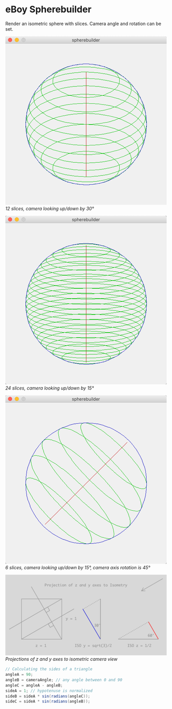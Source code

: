 # eBoy Spherebuilder

Render an isometric sphere with slices. Camera angle and rotation can be set.

![Spherebuilder](spherebuilder-window.png)
*12 slices, camera looking up/down by 30°*

![Spherebuilder](spherebuilder-window-3.png)
*24 slices, camera looking up/down by 15°*

![Spherebuilder](spherebuilder-window-2.png)
*6 slices, camera looking up/down by 15°, camera axis rotation is 45°*

![Iso View Geometry](ISO-view-geometry.png)
*Projections of z and y axes to isometric camera view*

```java
// Calculating the sides of a triangle
angleA = 90;
angleB = cameraAngle; // any angle between 0 and 90
angleC = angleA - angleB;
sideA = 1; // hypotenuse is normalized
sideB = sideA * sin(radians(angleC));
sideC = sideA * sin(radians(angleB));
```
